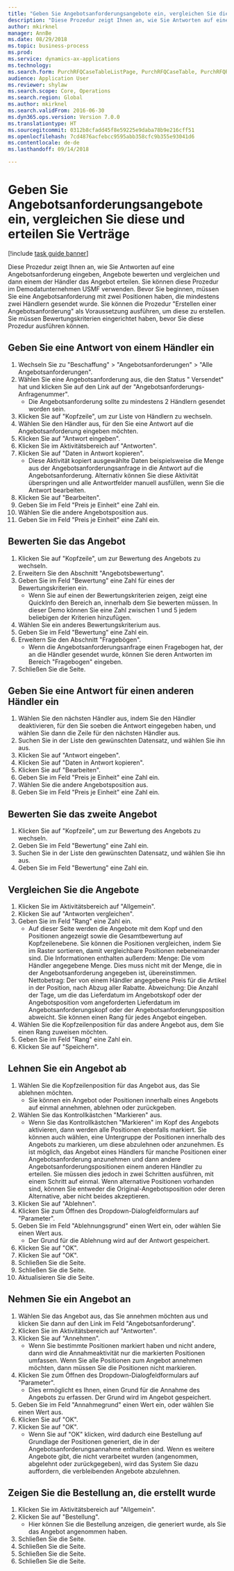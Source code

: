 ```yaml
--- 
title: "Geben Sie Angebotsanforderungsangebote ein, vergleichen Sie diese und erteilen Sie Verträge"
description: "Diese Prozedur zeigt Ihnen an, wie Sie Antworten auf eine Angebotsanforderung eingeben, Angebote bewerten und vergleichen und dann einem der Händler das Angebot erteilen."
author: mkirknel
manager: AnnBe
ms.date: 08/29/2018
ms.topic: business-process
ms.prod: 
ms.service: dynamics-ax-applications
ms.technology: 
ms.search.form: PurchRFQCaseTableListPage, PurchRFQCaseTable, PurchRFQReplyTable, PurchRFQCompare, PurchRFQEditLines, PurchRFQEditLinesParameters, PurchTable
audience: Application User
ms.reviewer: shylaw
ms.search.scope: Core, Operations
ms.search.region: Global
ms.author: mkirknel
ms.search.validFrom: 2016-06-30
ms.dyn365.ops.version: Version 7.0.0
ms.translationtype: HT
ms.sourcegitcommit: 0312b8cfadd45f8e59225e9daba78b9e216cff51
ms.openlocfilehash: 7cd4876acfebcc9595abb358cfc9b355e93041d6
ms.contentlocale: de-de
ms.lasthandoff: 09/14/2018

---
```

# <a name="enter-and-compare-rfq-bids-and-award-contracts"></a>Geben Sie Angebotsanforderungsangebote ein, vergleichen Sie diese und erteilen Sie Verträge

[!include [task guide banner](../../includes/task-guide-banner.md)]

Diese Prozedur zeigt Ihnen an, wie Sie Antworten auf eine Angebotsanforderung eingeben, Angebote bewerten und vergleichen und dann einem der Händler das Angebot erteilen. Sie können diese Prozedur im Demodatunternehmen USMF verwenden. Bevor Sie beginnen, müssen Sie eine Angebotsanforderung mit zwei Positionen haben, die mindestens zwei Händlern gesendet wurde. Sie können die Prozedur "Erstellen einer Angebotsanforderung" als Voraussetzung ausführen, um diese zu erstellen. Sie müssen Bewertungskriterien eingerichtet haben, bevor Sie diese Prozedur ausführen können.


## <a name="enter-a-reply-from-a-vendor"></a>Geben Sie eine Antwort von einem Händler ein
1. Wechseln Sie zu "Beschaffung" > "Angebotsanforderungen" > "Alle Angebotsanforderungen".
2. Wählen Sie eine Angebotsanforderung aus, die den Status " Versendet" hat und klicken Sie auf den Link auf der "Angebotsanforderungs-Anfragenummer".
    * Die Angebotsanforderung sollte zu mindestens 2 Händlern gesendet worden sein.  
3. Klicken Sie auf "Kopfzeile", um zur Liste von Händlern zu wechseln.
4. Wählen Sie den Händler aus, für den Sie eine Antwort auf die Angebotsanforderung eingeben möchten.
5. Klicken Sie auf "Antwort eingeben".
6. Klicken Sie im Aktivitätsbereich auf "Antworten".
7. Klicken Sie auf "Daten in Antwort kopieren".
    * Diese Aktivität kopiert ausgewählte Daten beispielsweise die Menge aus der Angebotsanforderungsanfrage in die Antwort auf die Angebotsanforderung. Alternativ können Sie diese Aktivität überspringen und alle Antwortfelder manuell ausfüllen, wenn Sie die Antwort bearbeiten.  
8. Klicken Sie auf "Bearbeiten".
9. Geben Sie im Feld "Preis je Einheit" eine Zahl ein.
10. Wählen Sie die andere Angebotsposition aus.
11. Geben Sie im Feld "Preis je Einheit" eine Zahl ein.

## <a name="score-the-bid"></a>Bewerten Sie das Angebot
1. Klicken Sie auf "Kopfzeile", um zur Bewertung des Angebots zu wechseln.
2. Erweitern Sie den Abschnitt "Angebotsbewertung".
3. Geben Sie im Feld "Bewertung" eine Zahl für eines der Bewertungskriterien ein.
    * Wenn Sie auf einen der Bewertungskriterien zeigen, zeigt eine QuickInfo den Bereich an, innerhalb dem Sie bewerten müssen. In dieser Demo können Sie eine Zahl zwischen 1 und 5 jedem beliebigen der Kriterien hinzufügen.  
4. Wählen Sie ein anderes Bewertungskriterium aus.
5. Geben Sie im Feld "Bewertung" eine Zahl ein.
6. Erweitern Sie den Abschnitt "Fragebögen".
    * Wenn die Angebotsanforderungsanfrage einen Fragebogen hat, der an die Händler gesendet wurde, können Sie deren Antworten im Bereich "Fragebogen" eingeben.  
7. Schließen Sie die Seite.

## <a name="enter-a-reply-for-another-vendor"></a>Geben Sie eine Antwort für einen anderen Händler ein
1. Wählen Sie den nächsten Händler aus, indem Sie den Händler deaktivieren, für den Sie soeben die Antwort eingegeben haben, und wählen Sie dann die Zeile für den nächsten Händler aus.
2. Suchen Sie in der Liste den gewünschten Datensatz, und wählen Sie ihn aus.
3. Klicken Sie auf "Antwort eingeben".
4. Klicken Sie auf "Daten in Antwort kopieren".
5. Klicken Sie auf "Bearbeiten".
6. Geben Sie im Feld "Preis je Einheit" eine Zahl ein.
7. Wählen Sie die andere Angebotsposition aus.
8. Geben Sie im Feld "Preis je Einheit" eine Zahl ein.

## <a name="score-the-second-bid"></a>Bewerten Sie das zweite Angebot
1. Klicken Sie auf "Kopfzeile", um zur Bewertung des Angebots zu wechseln.
2. Geben Sie im Feld "Bewertung" eine Zahl ein.
3. Suchen Sie in der Liste den gewünschten Datensatz, und wählen Sie ihn aus.
4. Geben Sie im Feld "Bewertung" eine Zahl ein.

## <a name="compare-the-replies"></a>Vergleichen Sie die Angebote
1. Klicken Sie im Aktivitätsbereich auf "Allgemein".
2. Klicken Sie auf "Antworten vergleichen".
3. Geben Sie im Feld "Rang" eine Zahl ein.
    * Auf dieser Seite werden die Angebote mit dem Kopf und den Positionen angezeigt sowie die Gesamtbewertung auf Kopfzeilenebene. Sie können die Positionen vergleichen, indem Sie im Raster sortieren, damit vergleichbare Positionen nebeneinander sind. Die Informationen enthalten außerdem: Menge: Die vom Händler angegebene Menge. Dies muss nicht mit der Menge, die in der Angebotsanforderung angegeben ist, übereinstimmen.   Nettobetrag: Der von einem Händler angegebene Preis für die Artikel in der Position, nach Abzug aller Rabatte.   Abweichung: Die Anzahl der Tage, um die das Lieferdatum im Angebotskopf oder der Angebotsposition vom angeforderten Lieferdatum im Angebotsanforderungskopf oder der Angebotsanforderungsposition abweicht.   Sie können einen Rang für jedes Angebot eingeben.  
4. Wählen Sie die Kopfzeilenposition für das andere Angebot aus, dem Sie einen Rang zuweisen möchten.
5. Geben Sie im Feld "Rang" eine Zahl ein.
6. Klicken Sie auf "Speichern".

## <a name="reject-a-bid"></a>Lehnen Sie ein Angebot ab
1. Wählen Sie die Kopfzeilenposition für das Angebot aus, das Sie ablehnen möchten.
    * Sie können ein Angebot oder Positionen innerhalb eines Angebots auf einmal annehmen, ablehnen oder zurückgeben.  
2. Wählen Sie das Kontrollkästchen "Markieren" aus.
    * Wenn Sie das Kontrollkästchen "Markieren" im Kopf des Angebots aktivieren, dann werden alle Positionen ebenfalls markiert. Sie können auch wählen, eine Untergruppe der Positionen innerhalb des Angebots zu markieren, um diese abzulehnen oder anzunehmen. Es ist möglich, das Angebot eines Händlers für manche Positionen einer Angebotsanforderung anzunehmen und dann andere Angebotsanforderungspositionen einem anderen Händler zu erteilen. Sie müssen dies jedoch in zwei Schritten ausführen, mit einem Schritt auf einmal. Wenn alternative Positionen vorhanden sind, können Sie entweder die Original-Angebotsposition oder deren Alternative, aber nicht beides akzeptieren.  
3. Klicken Sie auf "Ablehnen".
4. Klicken Sie zum Öffnen des Dropdown-Dialogfeldformulars auf "Parameter".
5. Geben Sie im Feld "Ablehnungsgrund" einen Wert ein, oder wählen Sie einen Wert aus.
    * Der Grund für die Ablehnung wird auf der Antwort gespeichert.  
6. Klicken Sie auf "OK".
7. Klicken Sie auf "OK".
8. Schließen Sie die Seite.
9. Schließen Sie die Seite.
10. Aktualisieren Sie die Seite.

## <a name="accept-a-bid"></a>Nehmen Sie ein Angebot an
1. Wählen Sie das Angebot aus, das Sie annehmen möchten aus und klicken Sie dann auf den Link im Feld "Angebotsanforderung".
2. Klicken Sie im Aktivitätsbereich auf "Antworten".
3. Klicken Sie auf "Annehmen".
    * Wenn Sie bestimmte Positionen markiert haben und nicht andere, dann wird die Annahmeaktivität nur die markierten Positionen umfassen. Wenn Sie alle Positionen zum Angebot annehmen möchten, dann müssen Sie die Positionen nicht markieren.  
4. Klicken Sie zum Öffnen des Dropdown-Dialogfeldformulars auf "Parameter".
    * Dies ermöglicht es Ihnen, einen Grund für die Annahme des Angebots zu erfassen. Der Grund wird im Angebot gespeichert.  
5. Geben Sie im Feld "Annahmegrund" einen Wert ein, oder wählen Sie einen Wert aus.
6. Klicken Sie auf "OK".
7. Klicken Sie auf "OK".
    * Wenn Sie auf "OK" klicken, wird dadurch eine Bestellung auf Grundlage der Positionen generiert, die in der Angebotsanforderungsannahme enthalten sind. Wenn es weitere Angebote gibt, die nicht verarbeitet wurden (angenommen, abgelehnt oder zurückgegeben), wird das System Sie dazu auffordern, die verbleibenden Angebote abzulehnen.  

## <a name="view-the-purchase-order-thats-been-generated"></a>Zeigen Sie die Bestellung an, die erstellt wurde
1. Klicken Sie im Aktivitätsbereich auf "Allgemein".
2. Klicken Sie auf "Bestellung".
    * Hier können Sie die Bestellung anzeigen, die generiert wurde, als Sie das Angebot angenommen haben.  
3. Schließen Sie die Seite.
4. Schließen Sie die Seite.
5. Schließen Sie die Seite.
6. Schließen Sie die Seite.


